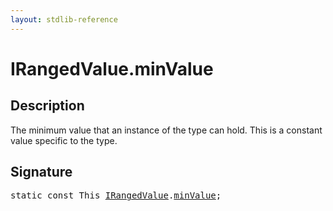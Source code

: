 ```yaml
---
layout: stdlib-reference
---
```


# IRangedValue.minValue

## Description

The minimum value that an instance of the type can hold.
This is a constant value specific to the type.


## Signature
<pre>
<span class='code_keyword'>static</span> <span class='code_keyword'>const</span> <span class="code_keyword">This</span> <a href="/stdlib-reference/interfaces/irangedvalue-017/index" class="code_type">IRangedValue</a>.<a href="/stdlib-reference/interfaces/irangedvalue-017/minvalue-3" class="code_var">minValue</a>;
</pre>

